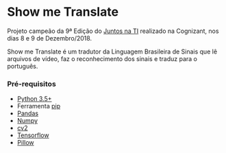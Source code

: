 # Show me Translate

Projeto campeão da 9ª Edição do [Juntos na TI](https://www.facebook.com/JuntosnaTI/) realizado na Cognizant, nos dias 8 e 9 de Dezembro/2018.

Show me Translate é um tradutor da Linguagem Brasileira de Sinais que lê arquivos de vídeo, faz o reconhecimento dos sinais e traduz para o português. 

### Pré-requisitos
* [Python 3.5+](https://www.python.org/downloads/)
* Ferramenta [pip](https://pip.pypa.io/en/stable/installing/)
* [Pandas](https://pandas.pydata.org/)
* [Numpy](http://www.numpy.org/) 
* [cv2](https://pypi.org/project/opencv-python/) 
* [Tensorflow](https://www.tensorflow.org)
* [Pillow](https://pillow.readthedocs.io/)

